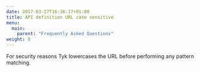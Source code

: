```yaml
---
date: 2017-03-27T16:36:17+01:00
title: API definition URL case sensitive
menu:
  main:
    parent: "Frequently Asked Questions"
weight: 0 
---
```


For security reasons Tyk lowercases the URL before performing any pattern matching.


